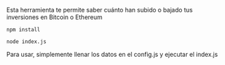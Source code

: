 Esta herramienta te permite saber cuánto han subido o bajado tus inversiones en Bitcoin o Ethereum

`npm install`

`node index.js`

Para usar, simplemente llenar los datos en el config.js y ejecutar el index.js
